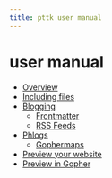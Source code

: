 ```yaml
---
title: pttk user manual
---
```


user manual
===========

- [Overview](pttk.1.html)
- [Including files](pttk-include.1.html)
- [Blogging](pttk-blogit.1.html)
    - [Frontmatter](pttk-frontmatter.1.md)
    - [RSS Feeds](pttk-rss.1.html)
- [Phlogs](pttk-phlogit.1.md)
    - [Gophermaps](pttk-gophermap.1.md)
- [Preview your website](pttk-ws.1.html)
- [Preview in Gopher](pttk-gs.1.html)

